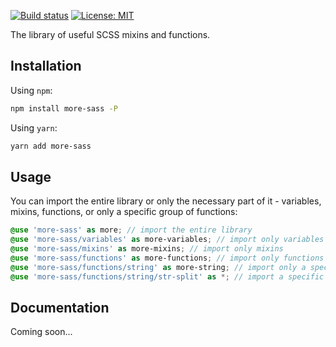 [![Build status](https://github.com/MorevM/more-sass/workflows/Build/badge.svg)](https://github.com/MorevM/more-sass/actions?query=workflow%3ABuild)
[![License: MIT](https://img.shields.io/badge/License-MIT-yellow.svg)](https://opensource.org/licenses/MIT)

The library of useful SCSS mixins and functions.

## Installation

Using `npm`:

```bash
npm install more-sass -P
```

Using `yarn`:

```bash
yarn add more-sass
```

## Usage

You can import the entire library or only the necessary part of it - variables, mixins, functions, or only a specific group of functions:

```scss
@use 'more-sass' as more; // import the entire library
@use 'more-sass/variables' as more-variables; // import only variables
@use 'more-sass/mixins' as more-mixins; // import only mixins
@use 'more-sass/functions' as more-functions; // import only functions
@use 'more-sass/functions/string' as more-string; // import only a specific group of functions
@use 'more-sass/functions/string/str-split' as *; // import a specific function in global namespace
```

## Documentation

Coming soon...
